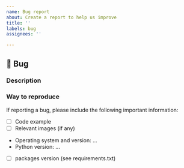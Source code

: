 ```yaml
---
name: Bug report
about: Create a report to help us improve
title: ''
labels: bug
assignees: ''

---
```


## 🐛 Bug

### Description
<!-- Please provide a general introduction to the issue/proposal. -->

<!-- 
If reporting a bug, attach the entire traceback from Python.
If proposing an enhancement/new feature, provide links to related articles, reference examples, etc.
-->


### Way to reproduce

If reporting a bug, please include the following important information:
- [ ] Code example
- [ ] Relevant images (if any)
- Operating system and version: ...
- Python version: ...
- [ ] packages version (see requirements.txt)

